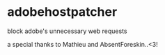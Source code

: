 # adobehostpatcher
block adobe's unnecessary web requests

a special thanks to Mathieu and AbsentForeskin..<3!

